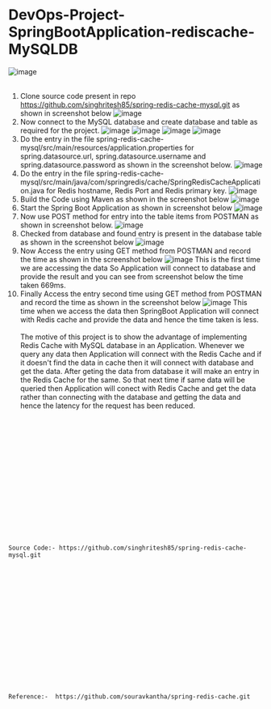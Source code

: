 # DevOps-Project-SpringBootApplication-rediscache-MySQLDB
![image](https://github.com/singhritesh85/DevOps-Project-SpringBootApplication-rediscache-MySQLDB/assets/56765895/6cd2b21f-af0a-42d2-9681-fdef0a40b9cb)
<br><br/>
1. Clone source code present in repo https://github.com/singhritesh85/spring-redis-cache-mysql.git as shown in screenshot below
![image](https://github.com/singhritesh85/DevOps-Project-SpringBootApplication-rediscache-MySQLDB/assets/56765895/4230b494-083b-4c2a-bcb4-7f0ace7cb552)
2. Now connect to the MySQL database and create database and table as required for the project.
![image](https://github.com/singhritesh85/DevOps-Project-SpringBootApplication-rediscache-MySQLDB/assets/56765895/a6c97420-5cc2-4ea0-8b19-00b27393a099)
![image](https://github.com/singhritesh85/DevOps-Project-SpringBootApplication-rediscache-MySQLDB/assets/56765895/2d0a7db1-b640-4e3a-83bd-02436d49811f)
![image](https://github.com/singhritesh85/DevOps-Project-SpringBootApplication-rediscache-MySQLDB/assets/56765895/872c7247-eb68-45bd-b52f-27924b102b8b)
![image](https://github.com/singhritesh85/DevOps-Project-SpringBootApplication-rediscache-MySQLDB/assets/56765895/08b842c0-69e1-40b5-90c7-bac6ea7794fb)
3. Do the entry in the file spring-redis-cache-mysql/src/main/resources/application.properties for spring.datasource.url, spring.datasource.username and spring.datasource.password as shown in the screenshot below.
![image](https://github.com/singhritesh85/DevOps-Project-SpringBootApplication-rediscache-MySQLDB/assets/56765895/fac4965f-0c21-4e3f-9b51-3f33490e0f8a)
4. Do the entry in the file spring-redis-cache-mysql/src/main/java/com/springredis/cache/SpringRedisCacheApplication.java for Redis hostname, Redis Port and Redis primary key.
![image](https://github.com/singhritesh85/DevOps-Project-SpringBootApplication-rediscache-MySQLDB/assets/56765895/a8bce6aa-8927-444d-bc26-0561a361044e)
5. Build the Code using Maven as shown in the screenshot below
![image](https://github.com/singhritesh85/DevOps-Project-SpringBootApplication-rediscache-MySQLDB/assets/56765895/5d14398a-41b4-4438-9728-aded6fee4810)
6. Start the Spring Boot Application as shown in screenshot below
![image](https://github.com/singhritesh85/DevOps-Project-SpringBootApplication-rediscache-MySQLDB/assets/56765895/e4062fb2-f742-49e0-bd60-36e3e7e38000)
7. Now use POST method for entry into the table items from POSTMAN as shown in screenshot below.
![image](https://github.com/singhritesh85/DevOps-Project-SpringBootApplication-rediscache-MySQLDB/assets/56765895/db60004a-6a25-4b14-b08b-c08322a29e93)
8. Checked from database and found entry is present in the database table as shown in the screenshot below
![image](https://github.com/singhritesh85/DevOps-Project-SpringBootApplication-rediscache-MySQLDB/assets/56765895/a07c4233-51f4-45d9-8b22-48dd204fbef5)
9. Now Access the entry using GET method from POSTMAN and record the time as shown in the screenshot below
![image](https://github.com/singhritesh85/DevOps-Project-SpringBootApplication-rediscache-MySQLDB/assets/56765895/3fc850bb-4124-4b7f-8e79-7ce70d8d66cd)
This is the first time we are accessing the data So Application will connect to database and provide the result and you can see from screenshot below the time taken 669ms.
10. Finally Access the entry second time using GET method from POSTMAN and record the time as shown in the screenshot below
![image](https://github.com/singhritesh85/DevOps-Project-SpringBootApplication-rediscache-MySQLDB/assets/56765895/a9c0406e-f19b-49a3-b4c7-38cfe7c76949)
This time when we access the data then SpringBoot Application will connect with Redis cache and provide the data and hence the time taken is less.
<br><br/>
The motive of this project is to show the advantage of implementing Redis Cache with MySQL database in an Application. Whenever we query any data then Application will connect with the Redis Cache and if it doesn't find the data in cache then it will connect with database and get the data. After geting the data from database it will make an entry in the Redis Cache for the same. So that next time if same data will be queried then Application will conect with Redis Cache and get the data rather than connecting with the database and getting the data and hence the latency for the request has been reduced.

<br><br/>
<br><br/>
<br><br/>
<br><br/>
<br><br/>
<br><br/>
<br><br/>
```
Source Code:- https://github.com/singhritesh85/spring-redis-cache-mysql.git
```
<br><br/>
<br><br/>
<br><br/>
<br><br/>
<br><br/>
<br><br/>
<br><br/>
```
Reference:-  https://github.com/souravkantha/spring-redis-cache.git
```
